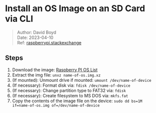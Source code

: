 # Install an OS Image on an SD Card via CLI

> Author: David Boyd<br>
> Date: 2023-04-10<br>
> Ref: [raspberrypi.stackexchange]

## Steps

1. Download the image: [Raspberry PI OS List]
2. Extract the img file: `unxz name-of-os.img.xz`
3. (If mounted): Unmount drive if mounted: `umount /dev/name-of-device`
4. (If necessary): Format disk via: `fdisk /dev/name-of-device`
5. (If necessary): Change partition type to FAT32 via: `fdisk`
6. (If necessary): Create filesystem to MS DOS via: `mkfs.fat`
7. Copy the contents of the image file on the device: `sudo dd bs=1M
   if=name-of-os.img of=/dev/name-of-device`

[Raspberry PI OS List]: https://www.raspberrypi.com/software/operating-systems/
[raspberrypi.stackexchange]: https://raspberrypi.stackexchange.com/questions/931/how-do-i-install-an-os-image-onto-an-sd-card
